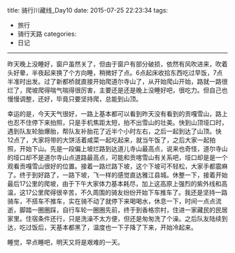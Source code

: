title: 骑行川藏线_Day10
date: 2015-07-25 22:23:34
tags:
- 旅行
- 骑行天路
categories:
- 日记
---

昨天晚上没睡好，窗户虽然关了，但由于窗户有部分破损，依然有风吹进来，吹着头好晕，半夜起来换了个方向睡，稍微好了点。6点起床收拾东西吃过早饭，7点半准时出发。过了新都桥就直接开始爬道尔寺山了，从开始爬山开始，路就一路很烂了，爬坡爬得喘气喘得很厉害，主要还是还是晚上没睡好吧，很吃力。但自己也慢慢调整，还好，毕竟只要坚持爬，总能到山顶。

幸运的是，今天天气很好，一路上基本都可以看到昨天没有看到的贡嘎雪山，路上也忍不住停下来拍照，只是手机焦距太短，拍不出雪山的壮美。快到山顶垭口时，遇到队友轮胎爆胎，帮队友补胎花了近半个小时左右，之后一起到达了山顶。快12点了，大家将带的大饼活着咸菜一起吃起来，就当午饭了，之后大家一起拍照，开始下山。先是一段偏上坡烂路到达道儿寺山最高点，说来也奇怪，道尔寺山的垭口却不是道尔寺山点道路最高点，可能和贡喀雪山有关系吧，垭口却是是一个观看贡嘎雪山很好的位置。接着一路烂路下坡，这个下坡可不轻松，大家手都震麻了。终于到好路了，一路下坡，飞一样的感觉直达雅江县城。休整一下，接着开始最后17公里的爬坡，由于下午大家体力基本耗尽，加上这高原上强烈的紫外线和高温，这17公里爬得很辛苦，不久周围的骑友纷纷开始下车推车了。我还是坚持一路骑车，不搭车不推车，实在骑不动了就停下来喝喝水，休息一下，时间一点点流逝，脚踏一圈圈踩，自行车轮一圈圈先前，终于到香格宗村，住进一家藏民的民居家里。住宿条件还行，只是洗澡不太方便，但还是匆匆洗了个澡。之后队友陆续到达，吃过饭后，天基本都黑了，温度也一下子降了下来，开始冷起来。  

睡觉，早点睡吧，明天又将是艰难的一天。

